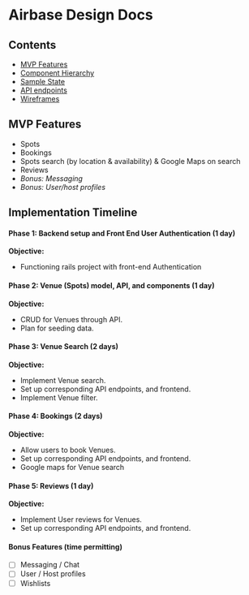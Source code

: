 # Airbase Design Docs

## Contents
- [MVP Features](#mvp-features)
- [Component Hierarchy](https://github.com/sksea/airbase-proposal/blob/master/components.md)
- [Sample State](https://github.com/sksea/airbase-proposal/blob/master/sample-state.md)
- [API endpoints](https://github.com/sksea/airbase-proposal/blob/master/api-endpoints.md)
- [Wireframes](https://github.com/sksea/airbase-proposal/blob/master/wireframes.md)

## MVP Features
- Spots
- Bookings
- Spots search (by location & availability) & Google Maps on search
- Reviews
- *Bonus: Messaging*
- *Bonus: User/host profiles*

## Implementation Timeline

#### Phase 1: Backend setup and Front End User Authentication (1 day)

**Objective:** 
- Functioning rails project with front-end Authentication

#### Phase 2: Venue (Spots) model, API, and components (1 day)

**Objective:** 
- CRUD for Venues through API. 
- Plan for seeding data.

#### Phase 3: Venue Search (2 days)

**Objective:** 
- Implement Venue search. 
- Set up corresponding API endpoints, and frontend. 
- Implement Venue filter.

#### Phase 4: Bookings (2 days)

**Objective:**  
- Allow users to book Venues. 
- Set up corresponding API endpoints, and frontend. 
- Google maps for Venue search

#### Phase 5: Reviews (1 day)

**Objective:** 
- Implement User reviews for Venues. 
- Set up corresponding API endpoints, and frontend.

#### Bonus Features (time permitting)
- [ ] Messaging / Chat
- [ ] User / Host profiles
- [ ] Wishlists
